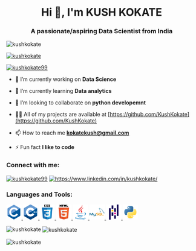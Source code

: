 <h1 align="center">Hi 👋, I'm KUSH KOKATE</h1>
<h3 align="center">A passionate/aspiring Data Scientist from India</h3>

<p align="left"> <img src="https://komarev.com/ghpvc/?username=kushkokate&label=Profile%20views&color=0e75b6&style=flat" alt="kushkokate" /> </p>

<p align="left"> <a href="https://github.com/ryo-ma/github-profile-trophy"><img src="https://github-profile-trophy.vercel.app/?username=kushkokate" alt="kushkokate" /></a> </p>

<p align="left"> <a href="https://twitter.com/kushkokate99" target="blank"><img src="https://img.shields.io/twitter/follow/kushkokate99?logo=twitter&style=for-the-badge" alt="kushkokate99" /></a> </p>

- 🔭 I’m currently working on **Data Science**

- 🌱 I’m currently learning **Data analytics**

- 👯 I’m looking to collaborate on **python developemnt**

- 👨‍💻 All of my projects are available at [https://github.com/KushKokate](https://github.com/KushKokate)

- 📫 How to reach me **kokatekush@gmail.com**

- ⚡ Fun fact **I like to code**

<h3 align="left">Connect with me:</h3>
<p align="left">
<a href="https://twitter.com/kushkokate99" target="blank"><img align="center" src="https://raw.githubusercontent.com/rahuldkjain/github-profile-readme-generator/master/src/images/icons/Social/twitter.svg" alt="kushkokate99" height="30" width="40" /></a>
<a href="https://linkedin.com/in/https://www.linkedin.com/in/kushkokate/" target="blank"><img align="center" src="https://raw.githubusercontent.com/rahuldkjain/github-profile-readme-generator/master/src/images/icons/Social/linked-in-alt.svg" alt="https://www.linkedin.com/in/kushkokate/" height="30" width="40" /></a>
</p>

<h3 align="left">Languages and Tools:</h3>
<p align="left"> <a href="https://www.cprogramming.com/" target="_blank" rel="noreferrer"> <img src="https://raw.githubusercontent.com/devicons/devicon/master/icons/c/c-original.svg" alt="c" width="40" height="40"/> </a> <a href="https://www.w3schools.com/cpp/" target="_blank" rel="noreferrer"> <img src="https://raw.githubusercontent.com/devicons/devicon/master/icons/cplusplus/cplusplus-original.svg" alt="cplusplus" width="40" height="40"/> </a> <a href="https://www.w3schools.com/css/" target="_blank" rel="noreferrer"> <img src="https://raw.githubusercontent.com/devicons/devicon/master/icons/css3/css3-original-wordmark.svg" alt="css3" width="40" height="40"/> </a> <a href="https://www.w3.org/html/" target="_blank" rel="noreferrer"> <img src="https://raw.githubusercontent.com/devicons/devicon/master/icons/html5/html5-original-wordmark.svg" alt="html5" width="40" height="40"/> </a> <a href="https://www.java.com" target="_blank" rel="noreferrer"> <img src="https://raw.githubusercontent.com/devicons/devicon/master/icons/java/java-original.svg" alt="java" width="40" height="40"/> </a> <a href="https://www.mysql.com/" target="_blank" rel="noreferrer"> <img src="https://raw.githubusercontent.com/devicons/devicon/master/icons/mysql/mysql-original-wordmark.svg" alt="mysql" width="40" height="40"/> </a> <a href="https://pandas.pydata.org/" target="_blank" rel="noreferrer"> <img src="https://raw.githubusercontent.com/devicons/devicon/2ae2a900d2f041da66e950e4d48052658d850630/icons/pandas/pandas-original.svg" alt="pandas" width="40" height="40"/> </a> <a href="https://www.python.org" target="_blank" rel="noreferrer"> <img src="https://raw.githubusercontent.com/devicons/devicon/master/icons/python/python-original.svg" alt="python" width="40" height="40"/> </a> </p>

<p><img align="left" src="https://github-readme-stats.vercel.app/api/top-langs?username=kushkokate&show_icons=true&locale=en&layout=compact" alt="kushkokate" /></p>

<p>&nbsp;<img align="center" src="https://github-readme-stats.vercel.app/api?username=kushkokate&show_icons=true&locale=en" alt="kushkokate" /></p>

<p><img align="center" src="https://github-readme-streak-stats.herokuapp.com/?user=kushkokate&" alt="kushkokate" /></p>
